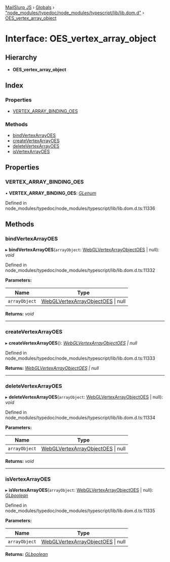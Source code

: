 [MailSlurp JS](../README.md) › [Globals](../globals.md) › ["node_modules/typedoc/node_modules/typescript/lib/lib.dom.d"](../modules/_node_modules_typedoc_node_modules_typescript_lib_lib_dom_d_.md) › [OES_vertex_array_object](_node_modules_typedoc_node_modules_typescript_lib_lib_dom_d_.oes_vertex_array_object.md)

# Interface: OES_vertex_array_object

## Hierarchy

* **OES_vertex_array_object**

## Index

### Properties

* [VERTEX_ARRAY_BINDING_OES](_node_modules_typedoc_node_modules_typescript_lib_lib_dom_d_.oes_vertex_array_object.md#vertex_array_binding_oes)

### Methods

* [bindVertexArrayOES](_node_modules_typedoc_node_modules_typescript_lib_lib_dom_d_.oes_vertex_array_object.md#bindvertexarrayoes)
* [createVertexArrayOES](_node_modules_typedoc_node_modules_typescript_lib_lib_dom_d_.oes_vertex_array_object.md#createvertexarrayoes)
* [deleteVertexArrayOES](_node_modules_typedoc_node_modules_typescript_lib_lib_dom_d_.oes_vertex_array_object.md#deletevertexarrayoes)
* [isVertexArrayOES](_node_modules_typedoc_node_modules_typescript_lib_lib_dom_d_.oes_vertex_array_object.md#isvertexarrayoes)

## Properties

###  VERTEX_ARRAY_BINDING_OES

• **VERTEX_ARRAY_BINDING_OES**: *[GLenum](../modules/_node_modules_typedoc_node_modules_typescript_lib_lib_dom_d_.md#glenum)*

Defined in node_modules/typedoc/node_modules/typescript/lib/lib.dom.d.ts:11336

## Methods

###  bindVertexArrayOES

▸ **bindVertexArrayOES**(`arrayObject`: [WebGLVertexArrayObjectOES](_node_modules_typedoc_node_modules_typescript_lib_lib_dom_d_.webglvertexarrayobjectoes.md) | null): *void*

Defined in node_modules/typedoc/node_modules/typescript/lib/lib.dom.d.ts:11332

**Parameters:**

Name | Type |
------ | ------ |
`arrayObject` | [WebGLVertexArrayObjectOES](_node_modules_typedoc_node_modules_typescript_lib_lib_dom_d_.webglvertexarrayobjectoes.md) &#124; null |

**Returns:** *void*

___

###  createVertexArrayOES

▸ **createVertexArrayOES**(): *[WebGLVertexArrayObjectOES](_node_modules_typedoc_node_modules_typescript_lib_lib_dom_d_.webglvertexarrayobjectoes.md) | null*

Defined in node_modules/typedoc/node_modules/typescript/lib/lib.dom.d.ts:11333

**Returns:** *[WebGLVertexArrayObjectOES](_node_modules_typedoc_node_modules_typescript_lib_lib_dom_d_.webglvertexarrayobjectoes.md) | null*

___

###  deleteVertexArrayOES

▸ **deleteVertexArrayOES**(`arrayObject`: [WebGLVertexArrayObjectOES](_node_modules_typedoc_node_modules_typescript_lib_lib_dom_d_.webglvertexarrayobjectoes.md) | null): *void*

Defined in node_modules/typedoc/node_modules/typescript/lib/lib.dom.d.ts:11334

**Parameters:**

Name | Type |
------ | ------ |
`arrayObject` | [WebGLVertexArrayObjectOES](_node_modules_typedoc_node_modules_typescript_lib_lib_dom_d_.webglvertexarrayobjectoes.md) &#124; null |

**Returns:** *void*

___

###  isVertexArrayOES

▸ **isVertexArrayOES**(`arrayObject`: [WebGLVertexArrayObjectOES](_node_modules_typedoc_node_modules_typescript_lib_lib_dom_d_.webglvertexarrayobjectoes.md) | null): *[GLboolean](../modules/_node_modules_typedoc_node_modules_typescript_lib_lib_dom_d_.md#glboolean)*

Defined in node_modules/typedoc/node_modules/typescript/lib/lib.dom.d.ts:11335

**Parameters:**

Name | Type |
------ | ------ |
`arrayObject` | [WebGLVertexArrayObjectOES](_node_modules_typedoc_node_modules_typescript_lib_lib_dom_d_.webglvertexarrayobjectoes.md) &#124; null |

**Returns:** *[GLboolean](../modules/_node_modules_typedoc_node_modules_typescript_lib_lib_dom_d_.md#glboolean)*
